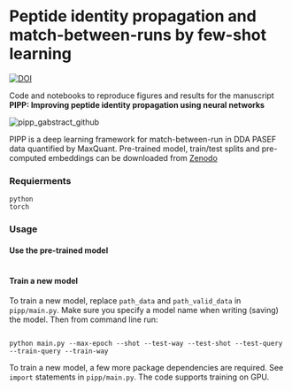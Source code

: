 # Peptide identity propagation and match-between-runs by few-shot learning
[![DOI](https://zenodo.org/badge/DOI/10.5281/zenodo.8051947.svg)](https://doi.org/10.5281/zenodo.8051947)

Code and notebooks to reproduce figures and results for the manuscript **PIPP: Improving peptide identity propagation using neural networks** 

![pipp_gabstract_github](https://github.com/DavisLaboratory/peptideprotonet_reproducibility/assets/7257233/341527f5-e055-4eba-aeae-e7fc61cacc54)

PIPP is a deep learning framework for match-between-run in DDA PASEF data quantified by MaxQuant.
Pre-trained model, train/test splits and pre-computed embeddings can be downloaded from [Zenodo](https://zenodo.org/record/8051947) 

### Requierments
```
python
torch
```
### Usage

#### Use the pre-trained model
```
```
#### Train a new model
To train a new model, replace `path_data` and `path_valid_data` in `pipp/main.py`. Make sure you specify a model name when writing (saving) the model. Then from command line run:

```

python main.py --max-epoch --shot --test-way --test-shot --test-query --train-query --train-way

```
To train a new model, a few more package dependencies are required. See `import` statements in `pipp/main.py`. The code supports training on GPU.



